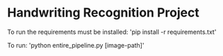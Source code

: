 # Handwriting Recognition Project

To run the requirements must be installed:
  'pip install -r requirements.txt'
  
To run:
  'python entire_pipeline.py [image-path]'

